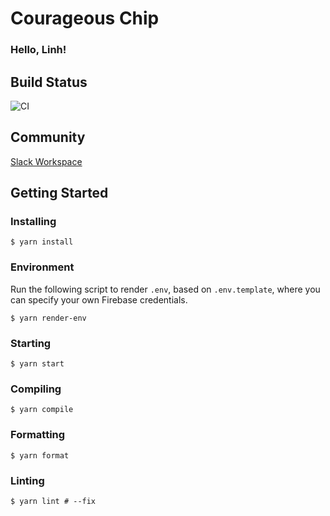 # Courageous Chip

### Hello, Linh!

## Build Status

![CI](https://github.com/knickmack/courageous-chip/workflows/CI/badge.svg)

## Community

[Slack Workspace](courageouschip.slack.com)

## Getting Started

### Installing

```shell
$ yarn install
```

### Environment

Run the following script to render `.env`, based on `.env.template`, where you
can specify your own Firebase credentials.

```shell
$ yarn render-env
```

### Starting

```shell
$ yarn start
```

### Compiling

```shell
$ yarn compile
```

### Formatting

```shell
$ yarn format
```

### Linting

```shell
$ yarn lint # --fix
```
